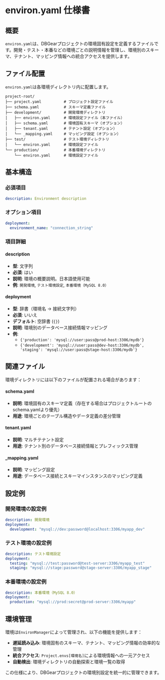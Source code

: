 # environ.yaml 仕様書

## 概要

`environ.yaml`は、DBGearプロジェクトの環境固有設定を定義するファイルです。開発・テスト・本番などの環境ごとの説明情報を管理し、環境別のスキーマ、テナント、マッピング情報への統合アクセスを提供します。

## ファイル配置

`environ.yaml`は各環境ディレクトリ内に配置します。

```
project-root/
├── project.yaml          # プロジェクト設定ファイル
├── schema.yaml           # スキーマ定義ファイル
├── development/          # 開発環境ディレクトリ
│   ├── environ.yaml      # 環境設定ファイル（本ファイル）
│   ├── schema.yaml       # 環境固有スキーマ（オプション）
│   ├── tenant.yaml       # テナント設定（オプション）
│   └── _mapping.yaml     # マッピング設定（オプション）
├── test/                 # テスト環境ディレクトリ
│   └── environ.yaml      # 環境設定ファイル
└── production/           # 本番環境ディレクトリ
    └── environ.yaml      # 環境設定ファイル
```

## 基本構造

### 必須項目

```yaml
description: Environment description
```

### オプション項目

```yaml
deployment:
  environment_name: "connection_string"
```

### 項目詳細

#### description
- **型**: 文字列
- **必須**: はい
- **説明**: 環境の概要説明。日本語使用可能
- **例**: `開発環境`, `テスト環境設定`, `本番環境（MySQL 8.0）`

#### deployment
- **型**: 辞書（環境名 → 接続文字列）
- **必須**: いいえ
- **デフォルト**: 空辞書 (`{}`)
- **説明**: 環境別のデータベース接続情報マッピング
- **例**: 
  - `{'production': 'mysql://user:pass@prod-host:3306/mydb'}`
  - `{'development': 'mysql://user:pass@dev-host:3306/mydb', 'staging': 'mysql://user:pass@stage-host:3306/mydb'}`

## 関連ファイル

環境ディレクトリには以下のファイルが配置される場合があります：

#### schema.yaml
- **説明**: 環境固有のスキーマ定義（存在する場合はプロジェクトルートのschema.yamlより優先）
- **用途**: 環境ごとのテーブル構造やデータ定義の差分管理

#### tenant.yaml
- **説明**: マルチテナント設定
- **用途**: テナント別のデータベース接続情報とプレフィックス管理

#### _mapping.yaml
- **説明**: マッピング設定
- **用途**: データベース接続とスキーマインスタンスのマッピング定義

## 設定例

### 開発環境の設定例

```yaml
description: 開発環境
deployment:
  development: "mysql://dev:password@localhost:3306/myapp_dev"
```

### テスト環境の設定例

```yaml
description: テスト環境設定
deployment:
  testing: "mysql://test:password@test-server:3306/myapp_test"
  staging: "mysql://stage:password@stage-server:3306/myapp_stage"
```

### 本番環境の設定例

```yaml
description: 本番環境（MySQL 8.0）
deployment:
  production: "mysql://prod:secret@prod-server:3306/myapp"
```

## 環境管理

環境は`EnvironManager`によって管理され、以下の機能を提供します：

- **遅延読み込み**: 環境固有のスキーマ、テナント、マッピング情報の効率的な管理
- **統合アクセス**: `Project.envs[環境名]`による環境情報への一元アクセス
- **自動検出**: 環境ディレクトリの自動探索と環境一覧の取得

この仕様により、DBGearプロジェクトの環境別設定を統一的に管理できます。